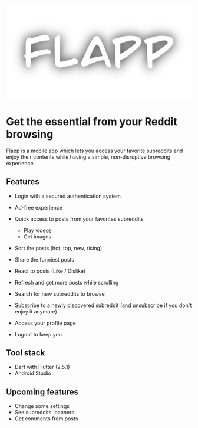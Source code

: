 [![Marvinette](assets/title.png)](assets/title.png)

# Get the essential from your Reddit browsing

Flapp is a mobile app which lets you access your favorite subreddits and enjoy their contents while having a simple, non-disruptive browsing experience.

## Features

- Login with a secured authentication system
- Ad-free experience

- Quick access to posts from your favorites subreddits
  - Play videos
  - Get images
- Sort the posts (hot, top, new, rising)
- Share the funniest posts
- React to posts (Like / Dislike)
- Refresh and get more posts while scrolling

- Search for new subreddits to browse
- Subscribe to a newly discovered subreddit (and unsubscribe if you don't enjoy it anymore)

- Access your profile page
- Logout to keep you

## Tool stack

- Dart with Flutter (2.5.1)
- Android Studio

## Upcoming features

- Change some settings
- See subreddits' banners
- Get comments from posts
